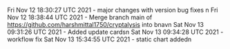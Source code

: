 Fri Nov 12 18:30:27 UTC 2021 - major changes with version bug fixes n
Fri Nov 12 18:38:44 UTC 2021 - Merge branch main of https://github.com/harshmittal1750/cryptalysis into bnavn
Sat Nov 13 09:31:26 UTC 2021 - Added update cardsn
Sat Nov 13 09:34:28 UTC 2021 - workflow fix
Sat Nov 13 15:34:55 UTC 2021 - static chart addedn
